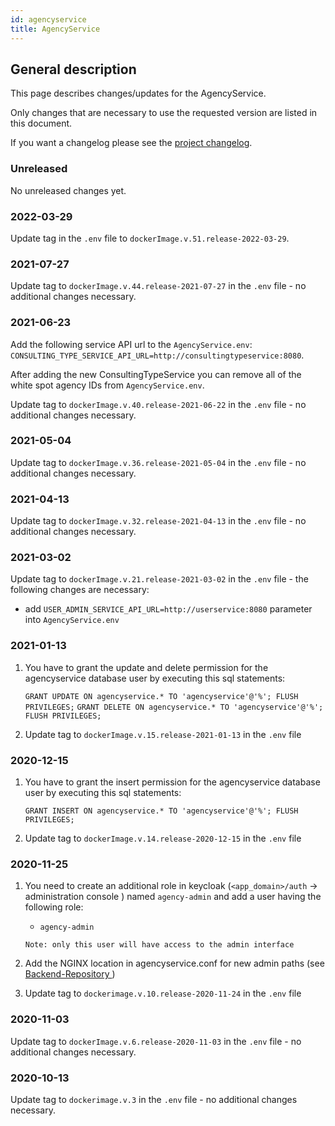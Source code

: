 ```yaml
---
id: agencyservice
title: AgencyService
---
```


## General description

This page describes changes/updates for the AgencyService.

Only changes that are necessary to use the requested version are listed in this document.

If you want a changelog please see the [project changelog](https://github.com/CaritasDeutschland/caritas-onlineBeratung-agencyservice/blob/master/CHANGELOG.md).

### Unreleased

No unreleased changes yet.

### 2022-03-29

Update tag in the `.env` file to `dockerImage.v.51.release-2022-03-29`.

### 2021-07-27

Update tag to `dockerImage.v.44.release-2021-07-27` in the `.env` file - no additional changes necessary.

### 2021-06-23

Add the following service API url to the `AgencyService.env`: `CONSULTING_TYPE_SERVICE_API_URL=http://consultingtypeservice:8080`.

After adding the new ConsultingTypeService you can remove all of the white spot agency IDs from `AgencyService.env`.

Update tag to `dockerImage.v.40.release-2021-06-22` in the `.env` file - no additional changes necessary.

### 2021-05-04

Update tag to `dockerImage.v.36.release-2021-05-04` in the `.env` file - no additional changes necessary.

### 2021-04-13

Update tag to `dockerImage.v.32.release-2021-04-13` in the `.env` file - no additional changes necessary.

### 2021-03-02

Update tag to `dockerImage.v.21.release-2021-03-02` in the `.env` file - the following changes are necessary:
- add `USER_ADMIN_SERVICE_API_URL=http://userservice:8080` parameter into `AgencyService.env`

### 2021-01-13

1. You have to grant the update and delete permission for the agencyservice database user by
 executing this sql statements:
   
   ``GRANT UPDATE ON agencyservice.* TO 'agencyservice'@'%'; FLUSH PRIVILEGES;``
   ``GRANT DELETE ON agencyservice.* TO 'agencyservice'@'%'; FLUSH PRIVILEGES;``

2. Update tag to `dockerImage.v.15.release-2021-01-13` in the `.env` file

### 2020-12-15

1. You have to grant the insert permission for the agencyservice database user by executing this sql statements:
   
   ``GRANT INSERT ON agencyservice.* TO 'agencyservice'@'%'; FLUSH PRIVILEGES;``

2. Update tag to `dockerImage.v.14.release-2020-12-15` in the `.env` file

### 2020-11-25

1. You need to create an additional role in keycloak (`<app_domain>/auth` -> administration console
) named `agency-admin` and add a user having the
     following role:
     - `agency-admin`
    
    `Note: only this user will have access to the admin interface`

2. Add the NGINX location in agencyservice.conf for new admin paths (see [Backend-Repository
](https://github.com/CaritasDeutschland/caritas-onlineBeratung-backend))

3. Update tag to `dockerimage.v.10.release-2020-11-24` in the `.env` file

### 2020-11-03

Update tag to `dockerImage.v.6.release-2020-11-03` in the `.env` file - no additional changes necessary.

### 2020-10-13

Update tag to `dockerimage.v.3` in the `.env` file - no additional changes necessary.
